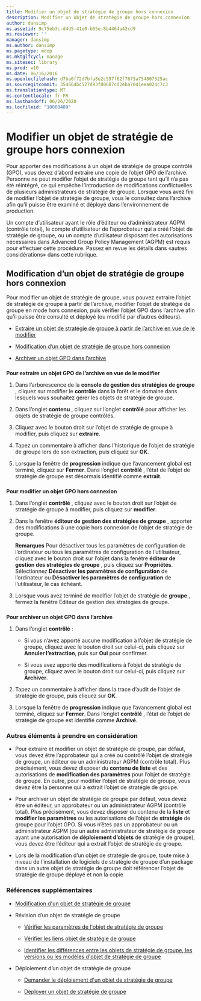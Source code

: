 ```yaml
---
title: Modifier un objet de stratégie de groupe hors connexion
description: Modifier un objet de stratégie de groupe hors connexion
author: dansimp
ms.assetid: 9c75eb3c-d4d5-41e0-b65e-8b4464a42cd9
ms.reviewer: ''
manager: dansimp
ms.author: dansimp
ms.pagetype: mdop
ms.mktglfcycl: manage
ms.sitesec: library
ms.prod: w10
ms.date: 06/16/2016
ms.openlocfilehash: d7ba0f72d7bfa8e2c597f62f7675a754807525ac
ms.sourcegitcommit: 354664bc527d93f80687cd2eba70d1eea024c7c3
ms.translationtype: MT
ms.contentlocale: fr-FR
ms.lasthandoff: 06/26/2020
ms.locfileid: "10808489"
---
```

# Modifier un objet de stratégie de groupe hors connexion


Pour apporter des modifications à un objet de stratégie de groupe contrôlé (GPO), vous devez d’abord extraire une copie de l’objet GPO de l’archive. Personne ne peut modifier l’objet de stratégie de groupe tant qu’il n’a pas été réintégré, ce qui empêche l’introduction de modifications conflictuelles de plusieurs administrateurs de stratégie de groupe. Lorsque vous avez fini de modifier l’objet de stratégie de groupe, vous le consultez dans l’archive afin qu’il puisse être examiné et déployé dans l’environnement de production.

Un compte d’utilisateur ayant le rôle d’éditeur ou d’administrateur AGPM (contrôle total), le compte d’utilisateur de l’approbateur qui a créé l’objet de stratégie de groupe, ou un compte d’utilisateur disposant des autorisations nécessaires dans Advanced Group Policy Management (AGPM) est requis pour effectuer cette procédure. Passez en revue les détails dans «autres considérations» dans cette rubrique.

## Modification d’un objet de stratégie de groupe hors connexion


Pour modifier un objet de stratégie de groupe, vous pouvez extraire l’objet de stratégie de groupe à partir de l’archive, modifier l’objet de stratégie de groupe en mode hors connexion, puis vérifier l’objet GPO dans l’archive afin qu’il puisse être consulté et déployé (ou modifié par d’autres éditeurs).

-   [Extraire un objet de stratégie de groupe à partir de l’archive en vue de le modifier](#bkmk-checkout)

-   [Modification d’un objet de stratégie de groupe hors connexion](#bkmk-edit)

-   [Archiver un objet GPO dans l’archive](#bkmk-checkin)

### <a href="" id="bkmk-checkout"></a>

**Pour extraire un objet GPO de l’archive en vue de le modifier**

1.  Dans l’arborescence de la **console de gestion des stratégies de groupe** , cliquez sur modifier le **contrôle** dans la forêt et le domaine dans lesquels vous souhaitez gérer les objets de stratégie de groupe.

2.  Dans l’onglet **contenu** , cliquez sur l’onglet **contrôlé** pour afficher les objets de stratégie de groupe contrôlés.

3.  Cliquez avec le bouton droit sur l’objet de stratégie de groupe à modifier, puis cliquez sur **extraire**.

4.  Tapez un commentaire à afficher dans l’historique de l’objet de stratégie de groupe lors de son extraction, puis cliquez sur **OK**.

5.  Lorsque la fenêtre de **progression** indique que l’avancement global est terminé, cliquez sur **Fermer**. Dans l’onglet **contrôlé** , l’état de l’objet de stratégie de groupe est désormais identifié comme **extrait**.

### <a href="" id="bkmk-edit"></a>

**Pour modifier un objet GPO hors connexion**

1.  Dans l’onglet **contrôlé** , cliquez avec le bouton droit sur l’objet de stratégie de groupe à modifier, puis cliquez sur **modifier**.

2.  Dans la fenêtre **éditeur de gestion des stratégies de groupe** , apporter des modifications à une copie hors connexion de l’objet de stratégie de groupe.

    **Remarques**  Pour désactiver tous les paramètres de configuration de l’ordinateur ou tous les paramètres de configuration de l’utilisateur, cliquez avec le bouton droit sur l’objet dans la fenêtre **éditeur de gestion des stratégies de groupe** , puis cliquez sur **Propriétés**. Sélectionnez **Désactiver les paramètres de configuration** de l’ordinateur ou **Désactiver les paramètres de configuration** de l’utilisateur, le cas échéant.

     

3.  Lorsque vous avez terminé de modifier l’objet de stratégie de **groupe** , fermez la fenêtre Éditeur de gestion des stratégies de groupe.

### <a href="" id="bkmk-checkin"></a>

**Pour archiver un objet GPO dans l’archive**

1.  Dans l’onglet **contrôlé** :

    -   Si vous n’avez apporté aucune modification à l’objet de stratégie de groupe, cliquez avec le bouton droit sur celui-ci, puis cliquez sur **Annuler l’extraction**, puis sur **Oui** pour confirmer.

    -   Si vous avez apporté des modifications à l’objet de stratégie de groupe, cliquez avec le bouton droit sur celui-ci, puis cliquez sur **Archiver**.

2.  Tapez un commentaire à afficher dans la trace d’audit de l’objet de stratégie de groupe, puis cliquez sur **OK**.

3.  Lorsque la fenêtre de **progression** indique que l’avancement global est terminé, cliquez sur **Fermer**. Dans l’onglet **contrôlé** , l’état de l’objet de stratégie de groupe est identifié comme **Archivé**.

### Autres éléments à prendre en considération

-   Pour extraire et modifier un objet de stratégie de groupe, par défaut, vous devez être l’approbateur qui a créé ou contrôlé l’objet de stratégie de groupe, un éditeur ou un administrateur AGPM (contrôle total). Plus précisément, vous devez disposer du **contenu de liste** et des autorisations de **modification des paramètres** pour l’objet de stratégie de groupe. En outre, pour modifier l’objet de stratégie de groupe, vous devez être la personne qui a extrait l’objet de stratégie de groupe.

-   Pour archiver un objet de stratégie de groupe par défaut, vous devez être un éditeur, un approbateur ou un administrateur AGPM (contrôle total). Plus précisément, vous devez disposer du contenu de la **liste** et **modifier les paramètres** ou les autorisations de l’objet de **stratégie** de groupe pour l’objet GPO. Si vous n’êtes pas un approbateur ou un administrateur AGPM (ou un autre administrateur de stratégie de groupe ayant une autorisation de **déploiement d’objets** de stratégie de groupe), vous devez être l’éditeur qui a extrait l’objet de stratégie de groupe.

-   Lors de la modification d’un objet de stratégie de groupe, toute mise à niveau de l’installation de logiciels de stratégie de groupe d’un package dans un autre objet de stratégie de groupe doit référencer l’objet de stratégie de groupe déployé et non la copie

### Références supplémentaires

-   [Modification d'un objet de stratégie de groupe](editing-a-gpo-agpm40.md)

-   Révision d’un objet de stratégie de groupe

    -   [Vérifier les paramètres de l'objet de stratégie de groupe](review-gpo-settings-agpm40.md)

    -   [Vérifier les liens objet de stratégie de groupe](review-gpo-links-agpm40.md)

    -   [Identifier les différences entre les objets de stratégie de groupe, les versions ou les modèles d'objet de stratégie de groupe](identify-differences-between-gpos-gpo-versions-or-templates-agpm40.md)

-   Déploiement d’un objet de stratégie de groupe

    -   [Demander le déploiement d'un objet de stratégie de groupe](request-deployment-of-a-gpo-agpm40.md)

    -   [Déployer un objet de stratégie de groupe](deploy-a-gpo-agpm40.md)

 

 





